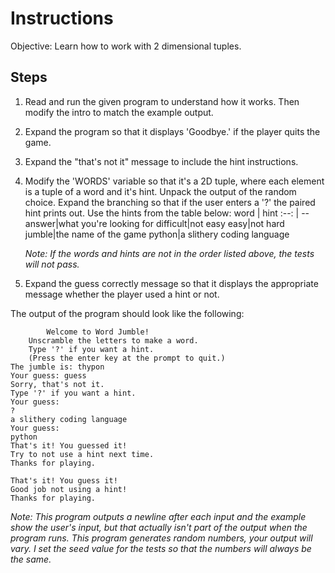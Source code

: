 # Instructions
Objective: Learn how to work with 2 dimensional tuples.

## Steps
1. Read and run the given program to understand how it works. Then modify the intro to match the example output.
2. Expand the program so that it displays 'Goodbye.' if the player quits the game.
3. Expand the "that's not it" message to include the hint instructions.
4. Modify the 'WORDS' variable so that it's a 2D tuple, where each element is a tuple of a word and it's hint. Unpack the output of the random choice. Expand the branching so that if the user enters a '?' the paired hint prints out. Use the hints from the table below:
	word | hint
	:--: | --
	answer|what you're looking for
	difficult|not easy
	easy|not hard
	jumble|the name of the game
	python|a slithery coding language

	*Note: If the words and hints are not in the order listed above, the tests will not pass.*
5. Expand the guess correctly message so that it displays the appropriate message whether the player used a hint or not.


The output of the program should look like the following:
```
		Welcome to Word Jumble!
	Unscramble the letters to make a word.
	Type '?' if you want a hint.
	(Press the enter key at the prompt to quit.)
The jumble is: thypon
Your guess: guess
Sorry, that's not it.
Type '?' if you want a hint.
Your guess:
?
a slithery coding language
Your guess:
python
That's it! You guessed it!
Try to not use a hint next time.
Thanks for playing.
```
```
That's it! You guess it!
Good job not using a hint!
Thanks for playing.
```
*Note: This program outputs a newline after each input and the example show the user's input, but that actually isn't part of the output when the program runs. This program generates random numbers, your output will vary. I set the seed value for the tests so that the numbers will always be the same.*
	